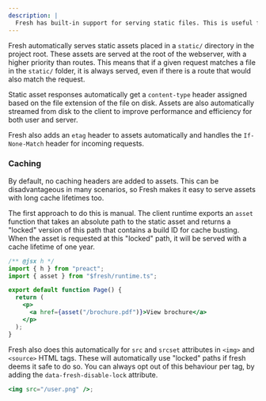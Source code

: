 ```yaml
---
description: |
  Fresh has built-in support for serving static files. This is useful for serving images, CSS, and other static assets.
---
```


Fresh automatically serves static assets placed in a `static/` directory in the
project root. These assets are served at the root of the webserver, with a
higher priority than routes. This means that if a given request matches a file
in the `static/` folder, it is always served, even if there is a route that
would also match the request.

Static asset responses automatically get a `content-type` header assigned based
on the file extension of the file on disk. Assets are also automatically
streamed from disk to the client to improve performance and efficiency for both
user and server.

Fresh also adds an `etag` header to assets automatically and handles the
`If-None-Match` header for incoming requests.

### Caching

By default, no caching headers are added to assets. This can be disadvantageous
in many scenarios, so Fresh makes it easy to serve assets with long cache
lifetimes too.

The first approach to do this is manual. The client runtime exports an `asset`
function that takes an absolute path to the static asset and returns a "locked"
version of this path that contains a build ID for cache busting. When the asset
is requested at this "locked" path, it will be served with a cache lifetime of
one year.

```jsx
/** @jsx h */
import { h } from "preact";
import { asset } from "$fresh/runtime.ts";

export default function Page() {
  return (
    <p>
      <a href={asset("/brochure.pdf")}>View brochure</a>
    </p>
  );
}
```

Fresh also does this automatically for `src` and `srcset` attributes in `<img>`
and `<source>` HTML tags. These will automatically use "locked" paths if fresh
deems it safe to do so. You can always opt out of this behaviour per tag, by
adding the `data-fresh-disable-lock` attribute.

```jsx
<img src="/user.png" />;
```
